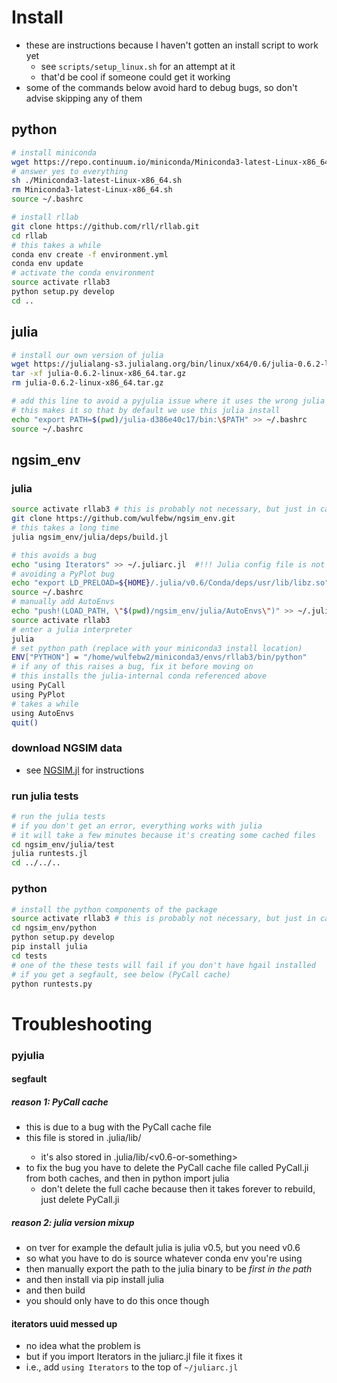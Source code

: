 
# Install
- these are instructions because I haven't gotten an install script to work yet
    + see `scripts/setup_linux.sh` for an attempt at it
    + that'd be cool if someone could get it working
- some of the commands below avoid hard to debug bugs, so don't advise skipping any of them

## python
```bash
# install miniconda
wget https://repo.continuum.io/miniconda/Miniconda3-latest-Linux-x86_64.sh
# answer yes to everything
sh ./Miniconda3-latest-Linux-x86_64.sh
rm Miniconda3-latest-Linux-x86_64.sh
source ~/.bashrc

# install rllab
git clone https://github.com/rll/rllab.git
cd rllab
# this takes a while
conda env create -f environment.yml
conda env update
# activate the conda environment
source activate rllab3
python setup.py develop
cd ..
```

## julia
```bash
# install our own version of julia
wget https://julialang-s3.julialang.org/bin/linux/x64/0.6/julia-0.6.2-linux-x86_64.tar.gz # you should install julia-0.7 at least
tar -xf julia-0.6.2-linux-x86_64.tar.gz
rm julia-0.6.2-linux-x86_64.tar.gz

# add this line to avoid a pyjulia issue where it uses the wrong julia
# this makes it so that by default we use this julia install
echo "export PATH=$(pwd)/julia-d386e40c17/bin:\$PATH" >> ~/.bashrc
source ~/.bashrc
```

## ngsim_env

### julia
```bash
source activate rllab3 # this is probably not necessary, but just in case
git clone https://github.com/wulfebw/ngsim_env.git
# this takes a long time
julia ngsim_env/julia/deps/build.jl

# this avoids a bug
echo "using Iterators" >> ~/.juliarc.jl  #!!! Julia config file is not .juliarc.jl anymore, it is now ~/.julia/config/startup.jl
# avoiding a PyPlot bug
echo "export LD_PRELOAD=${HOME}/.julia/v0.6/Conda/deps/usr/lib/libz.so" >> ~/.bashrc 
source ~/.bashrc
# manually add AutoEnvs
echo "push!(LOAD_PATH, \"$(pwd)/ngsim_env/julia/AutoEnvs\")" >> ~/.juliarc.jl
source activate rllab3
# enter a julia interpreter
julia
# set python path (replace with your miniconda3 install location)
ENV["PYTHON"] = "/home/wulfebw2/miniconda3/envs/rllab3/bin/python"
# if any of this raises a bug, fix it before moving on
# this installs the julia-internal conda referenced above
using PyCall
using PyPlot
# takes a while
using AutoEnvs
quit()
```

### download NGSIM data
- see [NGSIM.jl](https://github.com/sisl/NGSIM.jl) for instructions

### run julia tests

```bash
# run the julia tests
# if you don't get an error, everything works with julia
# it will take a few minutes because it's creating some cached files
cd ngsim_env/julia/test
julia runtests.jl
cd ../../..
```

### python
```bash
# install the python components of the package
source activate rllab3 # this is probably not necessary, but just in case
cd ngsim_env/python
python setup.py develop
pip install julia
cd tests
# one of the these tests will fail if you don't have hgail installed
# if you get a segfault, see below (PyCall cache)
python runtests.py
```

# Troubleshooting

### pyjulia

#### segfault 
##### reason 1: PyCall cache 
- this is due to a bug with the PyCall cache file 
- this file is stored in .julia/lib/<pyjulia-or-something>
    + it's also stored in .julia/lib/<v0.6-or-something>
- to fix the bug you have to delete the PyCall cache file called PyCall.ji from both caches, and then in python import julia
    + don't delete the full cache because then it takes forever to rebuild, just delete PyCall.ji

##### reason 2: julia version mixup
- on tver for example the default julia is julia v0.5, but you need v0.6
- so what you have to do is source whatever conda env you're using 
- then manually export the path to the julia binary to be _first in the path_
- and then install via pip install julia 
- and then build
- you should only have to do this once though

#### iterators uuid messed up
- no idea what the problem is
- but if you import Iterators in the juliarc.jl file it fixes it 
- i.e., add `using Iterators` to the top of `~/juliarc.jl`